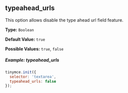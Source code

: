 ## typeahead_urls

This option allows disable the type ahead url field feature.

**Type:** `Boolean`

**Default Value:** `true`

**Possible Values:** `true`, `false`

##### Example: typeahead_urls

```js
tinymce.init({
  selector: 'textarea',
  typeahead_urls: false
});
```

